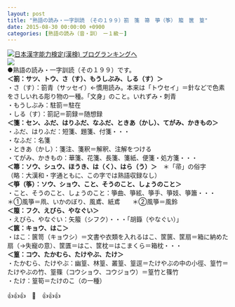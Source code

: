 ```yaml
---
layout: post
title: "熟語の読み・一字訓読　（その１９９）箚　箋　箒　箏（筝）　箙　篋　篁"
date: 2015-08-30 00:00:00 +0900
categories: [熟語の読み（音・訓）　ー１級－]
---
```


[![](/syuusyuu9701/assets/images/熟語の読み・一字訓読-（その１９９）箚-箋-箒-箏（筝）-箙-篋-篁-br_c_3028_1.gif)](http://blog.with2.net/link.php?1659096:3028 "日本漢字能力検定(漢検) ブログランキングへ")[日本漢字能力検定(漢検) ブログランキングへ](http://blog.with2.net/link.php?1659096:3028)  
![](/syuusyuu9701/assets/images/熟語の読み・一字訓読-（その１９９）箚-箋-箒-箏（筝）-箙-篋-篁-48100332e9131a7d02825684653b7518.jpg)  
●熟語の読み・一字訓読（その１９９）です。  
**＜箚：サツ、トウ、さ（す）、もうしぶみ、しる（す）＞**  
・さ（す）：箚青（サッセイ）←慣用読み。本来は「トウセイ」＝針などで色素をさしいれる彫り物の一種。「文身」のこと。いれずみ・刺青  
・もうしぶみ：駐箚＝駐在  
・しる（す）：箚記＝箚録＝随想録  
**＜箋：セン、ふだ、はりふだ、なふだ、ときあ（かし）、てがみ、かきもの＞**  
・ふだ、はりふだ：短箋、題箋、付箋・・・   
・なふだ：名箋   
・ときあ（かし）：箋注、箋釈＝解釈、注解をつける  
・てがみ、かきもの：華箋、花箋、長箋、箋紙、便箋・処方箋・・・  
**＜箒：ソウ、シュウ、ほうき、は（く）、はら（う）＞**　＊「帚」の俗字  
（略：大漢和・字通ともに、この字では熟語収録なし）  
**＜箏（筝）：ソウ、ショウ、こと、そうのこと、しょうのこと＞**  
・こと、そうのこと、しょうのこと：箏曲、箏絃、箏手、箏妓、箏簫・・・  
＊①風箏＝凧、いかのぼり、風鳶、紙鳶　　＊②風箏＝風鈴  
**＜箙：フク、えびら、やなぐい＞**  
・えびら、やなぐい：矢箙（シフク）・・・「胡籙（やなぐい）」  
**＜篋：キョウ、はこ＞**  
・はこ：篋笥（キョウシ）＝文書や衣類を入れるはこ、筐篋、筐扇＝箱に納めた扇（→失寵の意）、筐匱＝はこ、筐枕＝はこまくら＝箱枕・・・  
**＜篁：コウ、たかむら、たけやぶ、たけ＞**  
・たかむら、たけやぶ：幽篁、林篁、叢篁、篁逕＝たけやぶの中の小徑、篁竹＝たけやぶの竹、篁篠（コウショウ、コウジョウ）＝篁竹と篠竹  
・たけ：篁筍＝たけのこ（の一種）  
  
👍👍👍　🐑　👍👍👍  
